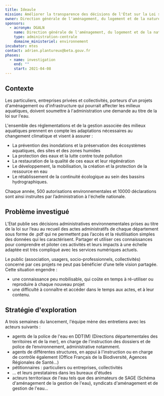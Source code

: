 ```yaml
---
title: Ideaule
mission: Améliorer la transparence des décisions de l'État sur la Loi sur l'Eau
owner: Direction générale de l'aménagement, du logement et de la nature (DGALN)
sponsors:
  - acronym: DGALN
    name: Direction générale de l'aménagement, du logement et de la nature (DGALN)
    type: administration-centrale
    domaine_ministeriel: environnement
incubator: mtes
contact: adrien.plantureux@beta.gouv.fr
phases:
  - name: investigation
    end: ""
    start: 2021-04-08
---
```



## Contexte

Les particuliers, entreprises privées et collectivités, porteurs d'un projets d'aménagement ou d'infrastructure qui pourrait affecter les milieux aquatiques, doivent soumettre à l'administration une demande au titre de la loi sur l'eau.

L'ensemble des réglementations et de la gestion associée des milieux aquatiques prennent en compte les adaptations nécessaires au changement climatique et visent à assurer :

* La prévention des inondations et la préservation des écosystèmes aquatiques, des sites et des zones humides
* La protection des eaux et la lutte contre toute pollution
* La restauration de la qualité de ces eaux et leur régénération
* Le développement, la mobilisation, la création et la protection de la ressource en eau
* Le rétablissement de la continuité écologique au sein des bassins hydrographiques.

Chaque année, 500 autorisations environnementales et 10000 déclarations sont ainsi instruites par l’administration à l'échelle nationale.



## Problème investigué

L’Etat publie ses décisions administratives environnementales prises au titre de la loi sur l’eau au recueil des actes administratifs de chaque département sous forme de .pdf qui ne permettent pas l’accès et la réutilisation simples des données qui les caractérisent. Partager et utiliser ces connaissances pour comprendre et piloter ces activités et leurs impacts à une échelle adaptée est très compliqué avec les services numériques actuels.

Le public (association, usagers, socio-professionnels, collectivités) concerné par ces projets ne peut pas bénéficier d’une telle vision partagée. Cette situation engendre : 

* une connaissance peu mobilisable, qui coûte en temps à ré-utiliser ou reproduire à chaque nouveau projet 
* une difficulté à connaître et accéder dans le temps aux actes, et à leur contenu.



## Stratégie d'exploration

A trois semaines du lancement, l'équipe mène des entretiens avec les acteurs suivants :

* agents de la police de l'eau en DDT(M) (Directions départementales des territoires et de la mer), en charge de l'instruction des dossiers et de police de l’environnement, administrative notamment.
* agents de différentes structures, en appui à l'instruction ou en charge de contrôle également (Office Français de la Biodiversité, Agences Régionales de Santé...)
* pétitionnaires : particuliers ou entreprises, collectivités
* ... et leurs prestataires dans les bureaux d'études
* acteurs territoriaux de l'eau tels que des animateurs de SAGE (Schéma d'aménagement de la gestion de l'eau), syndicats d'aménagement et de gestion de l'eau...